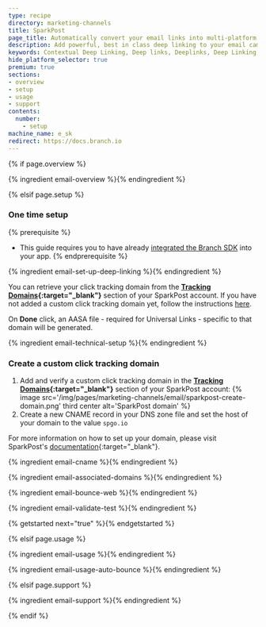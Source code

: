```yaml
---
type: recipe
directory: marketing-channels
title: SparkPost
page_title: Automatically convert your email links into multi-platform deep links.
description: Add powerful, best in class deep linking to your email campaigns.
keywords: Contextual Deep Linking, Deep links, Deeplinks, Deep Linking, Deeplinking, Deferred Deep Linking, Deferred Deeplinking, Google App Indexing, Google App Invites, Apple Universal Links, Apple Spotlight Search, Facebook App Links, AppLinks, Deepviews, Deep views, Deep Linked Email
hide_platform_selector: true
premium: true
sections:
- overview
- setup
- usage
- support
contents:
  number:
    - setup
machine_name: e_sk
redirect: https://docs.branch.io
---
```


{% if page.overview %}

{% ingredient email-overview %}{% endingredient %}

{% elsif page.setup %}

### One time setup

{% prerequisite %}
- This guide requires you to have already [integrated the Branch SDK]({{base.url}}/getting-started/sdk-integration-guide) into your app.
{% endprerequisite %}

{% ingredient email-set-up-deep-linking %}{% endingredient %}

You can retrieve your click tracking domain from the **[Tracking Domains](https://app.sparkpost.com/account/tracking-domains){:target="_blank"}** section of your SparkPost account. If you have not added a custom click tracking domain yet, follow the instructions [here](#create-a-custom-click-tracking-domain). 

On **Done** click, an AASA file - required for Universal Links - specific to that domain will be generated.

{% ingredient email-technical-setup %}{% endingredient %}

### Create a custom click tracking domain

1. Add and verify a custom click tracking domain in the **[Tracking Domains](https://app.sparkpost.com/account/tracking-domains){:target="_blank"}** section of your SparkPost account:
   {% image src='/img/pages/marketing-channels/email/sparkpost-create-domain.png' third center alt='SparkPost domain' %}
1. Create a new CNAME record in your DNS zone file and set the host of your domain to the value `spgo.io`

For more information on how to set up your domain, please visit SparkPost's [documentation](https://www.sparkpost.com/docs/tech-resources/enabling-multiple-custom-tracking-domains/){:target="_blank"}.

{% ingredient email-cname %}{% endingredient %}

{% ingredient email-associated-domains %}{% endingredient %}

{% ingredient email-bounce-web %}{% endingredient %}

{% ingredient email-validate-test %}{% endingredient %}

{% getstarted next="true" %}{% endgetstarted %}

{% elsif page.usage %}

{% ingredient email-usage %}{% endingredient %}

{% ingredient email-usage-auto-bounce %}{% endingredient %}

{% elsif page.support %}

{% ingredient email-support %}{% endingredient %}

{% endif %}